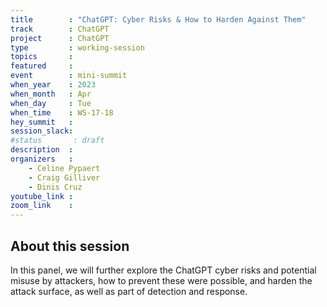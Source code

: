 ```yaml
---
title        : "ChatGPT: Cyber Risks & How to Harden Against Them"
track        : ChatGPT
project      : ChatGPT
type         : working-session
topics       :
featured     :
event        : mini-summit
when_year    : 2023
when_month   : Apr
when_day     : Tue
when_time    : WS-17-18
hey_summit   : 
session_slack:
#status       : draft
description  :
organizers   :
    - Celine Pypaert
    - Craig Gilliver
    - Dinis Cruz 
youtube_link :
zoom_link    : 
---
```


## About this session
In this panel, we will further explore the ChatGPT cyber risks and potential misuse by attackers, how to prevent these were possible, and harden the attack surface, as well as part of detection and response.
